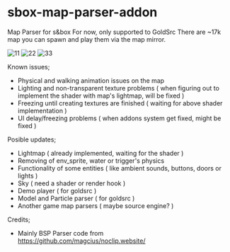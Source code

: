 # sbox-map-parser-addon
Map Parser for s&amp;box
For now, only supported to GoldSrc
There are ~17k map you can spawn and play them via the map mirror.

![11](https://user-images.githubusercontent.com/48884110/212428265-cf7c902b-eb8e-41bf-9e13-e2ca85624ad2.png)
![22](https://user-images.githubusercontent.com/48884110/212428295-a7270f2a-004c-4646-9405-5c65943157f8.png)
![33](https://user-images.githubusercontent.com/48884110/212428304-21b57477-164a-4311-997d-de318f038c05.png)

Known issues;
- Physical and walking animation issues on the map
- Lighting and non-transparent texture problems ( when figuring out to implement the shader with map's lightmap, will be fixed )
- Freezing until creating textures are finished ( waiting for above shader implementation ) 
- UI delay/freezing problems ( when addons system get fixed, might be fixed )

Posible updates;
- Lightmap ( already implemented, waiting for the shader )
- Removing of env_sprite, water or trigger's physics
- Functionality of some entities ( like ambient sounds, buttons, doors or lights )
- Sky ( need a shader or render hook )
- Demo player ( for goldsrc )
- Model and Particle parser ( for goldsrc )
- Another game map parsers ( maybe source engine? )

Credits;
- Mainly BSP Parser code from https://github.com/magcius/noclip.website/
